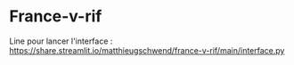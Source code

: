 # France-v-rif

Line pour lancer l'interface : https://share.streamlit.io/matthieugschwend/france-v-rif/main/interface.py
